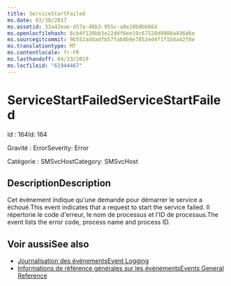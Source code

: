 ```yaml
---
title: ServiceStartFailed
ms.date: 03/30/2017
ms.assetid: 33a42eae-d57a-48b3-955c-a8e10b0bb66d
ms.openlocfilehash: 6cb4f120bb3e22ddf6ee19c67528d9900a436d6e
ms.sourcegitcommit: 9b552addadfb57fab0b9e7852ed4f1f1b8a42f8e
ms.translationtype: MT
ms.contentlocale: fr-FR
ms.lasthandoff: 04/23/2019
ms.locfileid: "61944467"
---
```

# <a name="servicestartfailed"></a><span data-ttu-id="9ba81-102">ServiceStartFailed</span><span class="sxs-lookup"><span data-stu-id="9ba81-102">ServiceStartFailed</span></span>
<span data-ttu-id="9ba81-103">Id : 164</span><span class="sxs-lookup"><span data-stu-id="9ba81-103">Id: 164</span></span>  
  
 <span data-ttu-id="9ba81-104">Gravité : Error</span><span class="sxs-lookup"><span data-stu-id="9ba81-104">Severity: Error</span></span>  
  
 <span data-ttu-id="9ba81-105">Catégorie : SMSvcHost</span><span class="sxs-lookup"><span data-stu-id="9ba81-105">Category: SMSvcHost</span></span>  
  
## <a name="description"></a><span data-ttu-id="9ba81-106">Description</span><span class="sxs-lookup"><span data-stu-id="9ba81-106">Description</span></span>  
 <span data-ttu-id="9ba81-107">Cet événement indique qu'une demande pour démarrer le service a échoué.</span><span class="sxs-lookup"><span data-stu-id="9ba81-107">This event indicates that a request to start the service failed.</span></span> <span data-ttu-id="9ba81-108">Il répertorie le code d'erreur, le nom de processus et l'ID de processus.</span><span class="sxs-lookup"><span data-stu-id="9ba81-108">The event lists the error code, process name and process ID.</span></span>  
  
## <a name="see-also"></a><span data-ttu-id="9ba81-109">Voir aussi</span><span class="sxs-lookup"><span data-stu-id="9ba81-109">See also</span></span>

- [<span data-ttu-id="9ba81-110">Journalisation des événements</span><span class="sxs-lookup"><span data-stu-id="9ba81-110">Event Logging</span></span>](../../../../../docs/framework/wcf/diagnostics/event-logging/index.md)
- [<span data-ttu-id="9ba81-111">Informations de référence générales sur les événements</span><span class="sxs-lookup"><span data-stu-id="9ba81-111">Events General Reference</span></span>](../../../../../docs/framework/wcf/diagnostics/event-logging/events-general-reference.md)
